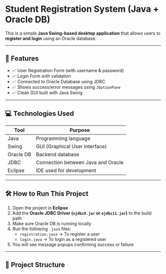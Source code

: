 # Student Registration System (Java + Oracle DB)

This is a simple **Java Swing-based desktop application** that allows users to **register and login** using an Oracle database.

---

## 🧩 Features

- ✅ User Registration Form (with username & password)
- ✅ Login Form with validation
- ✅ Connected to Oracle Database using JDBC
- ✅ Shows success/error messages using `JOptionPane`
- ✅ Clean GUI built with Java Swing

---

## 💻 Technologies Used

| Tool | Purpose |
|------|---------|
| Java | Programming language |
| Swing | GUI (Graphical User Interface) |
| Oracle DB | Backend database |
| JDBC | Connection between Java and Oracle |
| Eclipse | IDE used for development |

---

## 🛠 How to Run This Project

1. Open the project in **Eclipse**
2. Add the **Oracle JDBC Driver (`ojdbc8.jar` or `ojdbc11.jar`)** to the build path
3. Make sure Oracle DB is running locally
4. Run the following `.java` files:
   - `registration.java` → To register a user
   - `login.java` → To login as a registered user
5. You will see message popups confirming success or failure

---

## 📁 Project Structure

